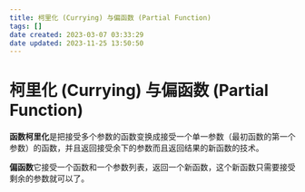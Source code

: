 ```yaml
---
title: 柯里化 (Currying) 与偏函数 (Partial Function)
tags: []
date created: 2023-03-07 03:33:29
date updated: 2023-11-25 13:50:50
---
```


# 柯里化 (Currying) 与偏函数 (Partial Function)

**函数柯里化**是把接受多个参数的函数变换成接受一个单一参数（最初函数的第一个参数）的函数，并且返回接受余下的参数而且返回结果的新函数的技术。

**偏函数**它接受一个函数和一个参数列表，返回一个新函数，这个新函数只需要接受剩余的参数就可以了。
